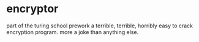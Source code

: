 # encryptor
part of the turing school prework
a terrible, terrible, horribly easy to crack encryption program. more a joke than anything else.

